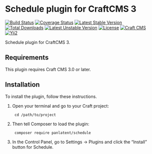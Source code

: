 Schedule plugin for CraftCMS 3
====================================
[![Build Status](https://travis-ci.org/panlatent/schedule.svg)](https://travis-ci.org/panlatent/schedule)
[![Coverage Status](https://coveralls.io/repos/github/panlatent/schedule/badge.svg?branch=master)](https://coveralls.io/github/panlatent/schedule?branch=master)
[![Latest Stable Version](https://poser.pugx.org/panlatent/schedule/v/stable.svg)](https://packagist.org/packages/panlatent/schedule)
[![Total Downloads](https://poser.pugx.org/panlatent/schedule/downloads.svg)](https://packagist.org/packages/panlatent/schedule) 
[![Latest Unstable Version](https://poser.pugx.org/panlatent/schedule/v/unstable.svg)](https://packagist.org/packages/panlatent/schedule)
[![License](https://poser.pugx.org/panlatent/schedule/license.svg)](https://packagist.org/packages/panlatent/schedule)
[![Craft CMS](https://img.shields.io/badge/Powered_by-Craft_CMS-orange.svg?style=flat)](https://craftcms.com/)
[![Yii2](https://img.shields.io/badge/Powered_by-Yii_Framework-green.svg?style=flat)](https://www.yiiframework.com/)

Schedule plugin for CraftCMS 3.

Requirements
------------

This plugin requires Craft CMS 3.0 or later.

Installation
------------

To install the plugin, follow these instructions.

1. Open your terminal and go to your Craft project:

        cd /path/to/project

2. Then tell Composer to load the plugin:

        composer require panlatent/schedule

3. In the Control Panel, go to Settings → Plugins and click the “Install” button for Schedule.

